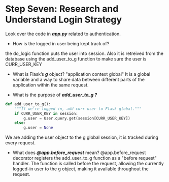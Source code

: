 # **Step Seven: Research and Understand Login Strategy**

Look over the code in ***app.py*** related to authentication.

- How is the logged in user being kept track of?

the do_logic function puts the user into session. Also it is retreived from the database using the add_user_to_g function to make sure the user is CURR_USER_KEY

- What is Flask’s ***g*** object?
"application context global"
It is a global variable and a way to share data between different parts of the application within the same request.

- What is the purpose of ***add_user_to_g ?***
  
```py
def add_user_to_g():
    """If we're logged in, add curr user to Flask global."""
    if CURR_USER_KEY in session:
        g.user = User.query.get(session[CURR_USER_KEY])
    else:
        g.user = None
```

We are adding the user object to the g global session, it is tracked during every request.

- What does ***@app.before_request*** mean?
  @app.before_request decorator registers the add_user_to_g function as a "before request" handler. The function is called before the request, allowing the currently logged-in user to the g object, making it available throughout the request.